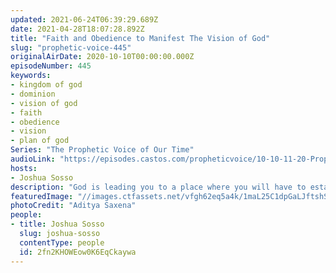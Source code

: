 ```yaml
---
updated: 2021-06-24T06:39:29.689Z
date: 2021-04-28T18:07:28.892Z
title: "Faith and Obedience to Manifest The Vision of God"
slug: "prophetic-voice-445"
originalAirDate: 2020-10-10T00:00:00.000Z
episodeNumber: 445
keywords:
- kingdom of god
- dominion
- vision of god
- faith
- obedience
- vision
- plan of god
Series: "The Prophetic Voice of Our Time"
audioLink: "https://episodes.castos.com/propheticvoice/10-10-11-20-Prophetic-Voice-of-our-Time-[mixdown]-01.mp3"
hosts:
- Joshua Sosso
description: "God is leading you to a place where you will have to establish the kingdom of God, where you will be operating in authority and dominion. Your faith has to start with your obedience. The plan and the vision have to come from God.\n"
featuredImage: "//images.ctfassets.net/vfgh62eq5a4k/1maL25C1dpGaLJftshSdl8/4b2d94a9c86257999081f8316014ce87/aditya-saxena-_mIXHvl_wzA-unsplash__1_.jpg"
photoCredit: "Aditya Saxena"
people:
- title: Joshua Sosso
  slug: joshua-sosso
  contentType: people
  id: 2fn2KHOWEow0K6EqCkaywa
---
```

